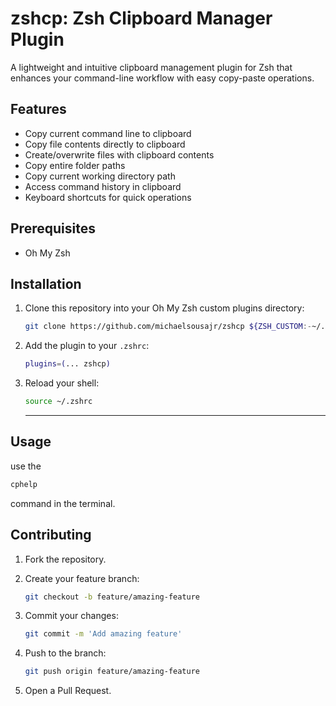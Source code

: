 # zshcp: Zsh Clipboard Manager Plugin

A lightweight and intuitive clipboard management plugin for Zsh that enhances your command-line workflow with easy copy-paste operations.

## Features

- Copy current command line to clipboard
- Copy file contents directly to clipboard
- Create/overwrite files with clipboard contents
- Copy entire folder paths
- Copy current working directory path
- Access command history in clipboard
- Keyboard shortcuts for quick operations

## Prerequisites

- Oh My Zsh

## Installation

1. Clone this repository into your Oh My Zsh custom plugins directory:

   ```bash
   git clone https://github.com/michaelsousajr/zshcp ${ZSH_CUSTOM:-~/.oh-my-zsh/custom}/plugins/zshcp
   ```

2. Add the plugin to your `.zshrc`:

   ```bash
   plugins=(... zshcp)
   ```

3. Reload your shell:

   ```bash
   source ~/.zshrc
   ```

   ***

## Usage

use the

```bash
cphelp
```

command in the terminal.

## Contributing

1. Fork the repository.
2. Create your feature branch:

   ```bash
   git checkout -b feature/amazing-feature
   ```

3. Commit your changes:

   ```bash
   git commit -m 'Add amazing feature'
   ```

4. Push to the branch:

   ```bash
   git push origin feature/amazing-feature
   ```

5. Open a Pull Request.

